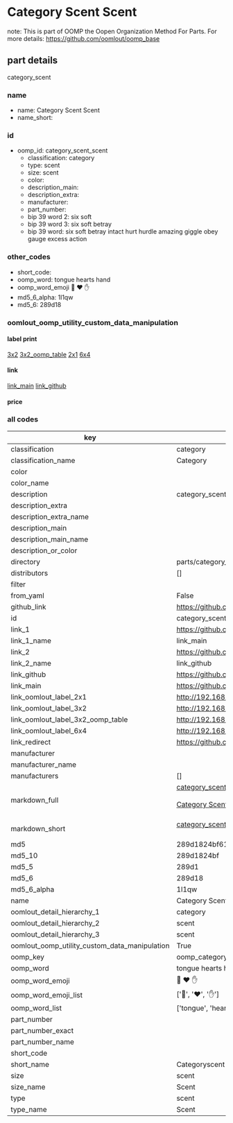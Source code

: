 # Category Scent Scent  

note: This is part of OOMP the Oopen Organization Method For Parts. For more details: https://github.com/oomlout/oomp_base

##  part details
  



category_scent



### name
* name: Category Scent Scent
* name_short: 
### id
* oomp_id: category_scent_scent
  * classification: category
  * type: scent
  * size: scent
  * color: 
  * description_main: 
  * description_extra: 
  * manufacturer: 
  * part_number: 
  * bip 39 word 2: six soft
  * bip 39 word 3: six soft betray
  * bip 39 word: six soft betray intact hurt hurdle amazing giggle obey gauge excess action

### other_codes
* short_code: 
* oomp_word: tongue hearts hand
* oomp_word_emoji :tongue: :hearts: :hand:
* md5_6_alpha: 1l1qw
* md5_6: 289d18






### oomlout_oomp_utility_custom_data_manipulation
#### label print
[3x2](http://192.168.1.245:1112/?label=oomp%201l1qw)
[3x2_oomp_table](http://192.168.1.108:1112/?label=oomp%201l1qw)
[2x1](http://192.168.1.242:1112/?label=oomp%201l1qw)
[6x4](http://192.168.1.55:1112/?label=oomp%201l1qw)    

#### link

[link_main](https://github.com/oomlout/oomlout_oomp_version_1_messy/tree/main/parts/category_scent_scent) [link_github](https://github.com/oomlout/oomlout_oomp_version_1_messy/tree/main/parts/category_scent_scent)                             

#### price







### all codes 
| key | value |  
| --- | --- |  
| classification | category |  
| classification_name | Category |  
| color |  |  
| color_name |  |  
| description | category_scent |  
| description_extra |  |  
| description_extra_name |  |  
| description_main |  |  
| description_main_name |  |  
| description_or_color |   |  
| directory | parts/category_scent_scent |  
| distributors | [] |  
| filter |  |  
| from_yaml | False |  
| github_link | https://github.com/oomlout/oomlout_oomp_part_src/tree/main/parts/category_scent_scent |  
| id | category_scent_scent |  
| link_1 | https://github.com/oomlout/oomlout_oomp_version_1_messy/tree/main/parts/category_scent_scent |  
| link_1_name | link_main |  
| link_2 | https://github.com/oomlout/oomlout_oomp_version_1_messy/tree/main/parts/category_scent_scent |  
| link_2_name | link_github |  
| link_github | https://github.com/oomlout/oomlout_oomp_version_1_messy/tree/main/parts/category_scent_scent |  
| link_main | https://github.com/oomlout/oomlout_oomp_version_1_messy/tree/main/parts/category_scent_scent |  
| link_oomlout_label_2x1 | http://192.168.1.242:1112/?label=oomp%201l1qw |  
| link_oomlout_label_3x2 | http://192.168.1.245:1112/?label=oomp%201l1qw |  
| link_oomlout_label_3x2_oomp_table | http://192.168.1.108:1112/?label=oomp%201l1qw |  
| link_oomlout_label_6x4 | http://192.168.1.55:1112/?label=oomp%201l1qw |  
| link_redirect | https://github.com/oomlout/oomlout_oomp_version_1_messy/tree/main/parts/category_scent_scent |  
| manufacturer |  |  
| manufacturer_name |  |  
| manufacturers | [] |  
| markdown_full | [category_scent_scent](none)<br>[](none)<br>[Category Scent Scent](none)<br><br> |  
| markdown_short | [category_scent_scent](none)<br><br> |  
| md5 | 289d1824bf61e0f9be37e7582af3964e |  
| md5_10 | 289d1824bf |  
| md5_5 | 289d1 |  
| md5_6 | 289d18 |  
| md5_6_alpha | 1l1qw |  
| name | Category Scent Scent |  
| oomlout_detail_hierarchy_1 | category |  
| oomlout_detail_hierarchy_2 | scent |  
| oomlout_detail_hierarchy_3 | scent |  
| oomlout_oomp_utility_custom_data_manipulation | True |  
| oomp_key | oomp_category_scent_scent |  
| oomp_word | tongue hearts hand |  
| oomp_word_emoji | :tongue: :hearts: :hand: |  
| oomp_word_emoji_list | [':tongue:', ':hearts:', ':hand:'] |  
| oomp_word_list | ['tongue', 'hearts', 'hand'] |  
| part_number |  |  
| part_number_exact |  |  
| part_number_name |  |  
| short_code |  |  
| short_name | Categoryscent |  
| size | scent |  
| size_name | Scent |  
| type | scent |  
| type_name | Scent |  
